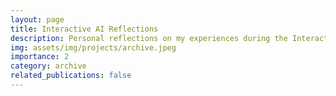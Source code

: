 ```yaml
---
layout: page
title: Interactive AI Reflections
description: Personal reflections on my experiences during the Interactive AI CDT
img: assets/img/projects/archive.jpeg
importance: 2
category: archive
related_publications: false
---
```

